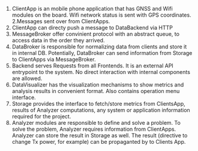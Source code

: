 1. ClientApp is an mobile phone application that has GNSS and Wifi modules on the board. Wifi network status is sent with GPS coordinates.
2.Messages sent over from ClientApps.
3. ClientApp can directy push a message to DataBackend via HTTP
4. MessageBroker offer convinient protocol  with an abstract queue, to access data in 
the order they arrived.
5. DataBroker is responsible for normalizing data from clients and store it in internal DB. Potentially, DataBroker can send information from Storage to ClientApps via MessageBroker.
6. Backend serves Requests from all Frontends. It is an external API entrypoint to the system. No direct interaction with internal components are allowed.
7. DataVisualizer has the visualization mechanisms to show metrics and analysis results in convenient format. Also contains operation menu interface.
8. Storage provides the interface to fetch/store metrics from ClientsApp, results of Analyzer computations, any system or application information required for the project.
9. Analyzer modules are responsible to define and solve a problem. To solve the problem, Analyzer requires information from ClientApps. Analyzer can store the result in Storage as well. The result (directive to change Tx power, for example) can be propaganted by to Clients App.
